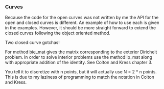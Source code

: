 ### Curves
Because the code for the open curves was not written by me the API for the open and closed
curves is different. An example of how to use each is given in the examples. However, it 
should be more straight forward to extend the closed curves following the object oriented
method.

Two closed curve gotchas!

For method bie_mat gives the matrix corresponding to the exterior Dirichelt problem.
In order to solve interior problems use the method lp_mat along with appropriate
addition of the identity. See Colton and Kress chapter 3.

You tell it to discretize with n points, but it will actually use N = 2 * n points.
This is due to my laziness of programming to match the notation in Colton and Kress.

